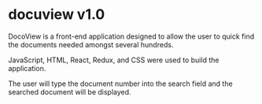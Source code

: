 # docuview v1.0

DocoView is a front-end application designed to allow the user to quick find the documents needed amongst several hundreds.

JavaScript, HTML, React, Redux, and CSS were used to build the application.

The user will type the document number into the search field and the searched document will be displayed.
